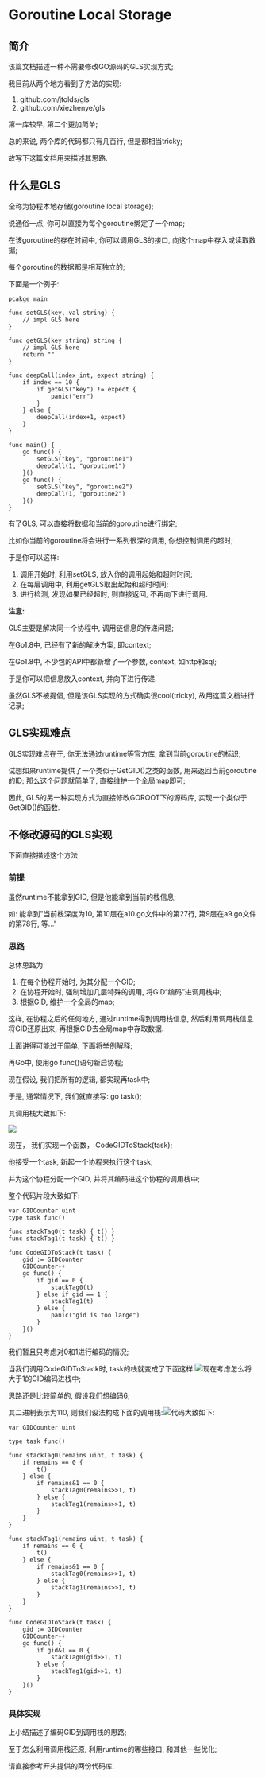 # Goroutine Local Storage

## 简介

该篇文档描述一种不需要修改GO源码的GLS实现方式;

我目前从两个地方看到了方法的实现:

1. github.com\/jtolds\/gls
2. github.com\/xiezhenye\/gls

第一库较早, 第二个更加简单;

总的来说, 两个库的代码都只有几百行, 但是都相当tricky;

故写下这篇文档用来描述其思路.

## 什么是GLS

全称为协程本地存储\(goroutine local storage\);

说通俗一点, 你可以直接为每个goroutine绑定了一个map;

在该goroutine的存在时间中, 你可以调用GLS的接口, 向这个map中存入或读取数据;

每个goroutine的数据都是相互独立的;

下面是一个例子:

```
pcakge main

func setGLS(key, val string) {
    // impl GLS here
}

func getGLS(key string) string {
    // impl GLS here
    return ""
}

func deepCall(index int, expect string) {
    if index == 10 {
        if getGLS("key") != expect {
            panic("err")
        }
    } else {
        deepCall(index+1, expect)
    }
}

func main() {
    go func() {
        setGLS("key", "goroutine1")
        deepCall(1, "goroutine1")
    }()
    go func() {
        setGLS("key", "goroutine2")
        deepCall(1, "goroutine2")
    }()
}
```

有了GLS, 可以直接将数据和当前的goroutine进行绑定;

比如你当前的goroutine将会进行一系列很深的调用, 你想控制调用的超时;

于是你可以这样:

1. 调用开始时, 利用setGLS, 放入你的调用起始和超时时间;
2. 在每层调用中, 利用getGLS取出起始和超时时间;
3. 进行检测, 发现如果已经超时, 则直接返回, 不再向下进行调用.

**注意:**

GLS主要是解决同一个协程中, 调用链信息的传递问题;

在Go1.8中, 已经有了新的解决方案, 即context;

在Go1.8中, 不少包的API中都新增了一个参数, context, 如http和sql;

于是你可以把信息放入context, 并向下进行传递.

虽然GLS不被提倡, 但是该GLS实现的方式确实很cool\(tricky\), 故用这篇文档进行记录;

## GLS实现难点

GLS实现难点在于, 你无法通过runtime等官方库, 拿到当前goroutine的标识;

试想如果runtime提供了一个类似于GetGID\(\)之类的函数, 用来返回当前goroutine的ID; 那么这个问题就简单了, 直接维护一个全局map即可;

因此, GLS的另一种实现方式为直接修改GOROOT下的源码库, 实现一个类似于GetGID\(\)的函数.

## 不修改源码的GLS实现

下面直接描述这个方法

### 前提

虽然runtime不能拿到GID, 但是他能拿到当前的栈信息;

如: 能拿到"当前栈深度为10, 第10层在a10.go文件中的第27行, 第9层在a9.go文件的第78行, 等..."

### 思路

总体思路为:

1. 在每个协程开始时, 为其分配一个GID;
2. 在协程开始时, 强制增加几层特殊的调用, 将GID“编码”进调用栈中;
3. 根据GID, 维护一个全局的map;

这样, 在协程之后的任何地方, 通过runtime得到调用栈信息, 然后利用调用栈信息将GID还原出来, 再根据GID去全局map中存取数据.

上面讲得可能过于简单, 下面将举例解释;

再Go中, 使用go func\(\)语句新启协程;

现在假设, 我们把所有的逻辑, 都实现再task中;

于是, 通常情况下, 我们就直接写: go task\(\);

其调用栈大致如下:

![](/golang/gls/import0.png)

现在， 我们实现一个函数， CodeGIDToStack\(task\);

他接受一个task, 新起一个协程来执行这个task;

并为这个协程分配一个GID, 并将其编码进这个协程的调用栈中;

整个代码片段大致如下:

```
var GIDCounter uint
type task func()

func stackTag0(t task) { t() }
func stackTag1(t task) { t() }

func CodeGIDToStack(t task) {
    gid := GIDCounter
    GIDCounter++
    go func() {
        if gid == 0 {
            stackTag0(t)
        } else if gid == 1 {
            stackTag1(t)
        } else {
            panic("gid is too large")
        }
    }()
}
```

我们暂且只考虑对0和1进行编码的情况;

当我们调用CodeGIDToStack时, task的栈就变成了下面这样:![](/golang/gls/import1.png)现在考虑怎么将大于1的GID编码进栈中;

思路还是比较简单的, 假设我们想编码6;

其二进制表示为110, 则我们设法构成下面的调用栈:![](/golang/gls/import2.png)代码大致如下:

```
var GIDCounter uint

type task func()

func stackTag0(remains uint, t task) {
    if remains == 0 {
        t()
    } else {
        if remains&1 == 0 {
            stackTag0(remains>>1, t)
        } else {
            stackTag1(remains>>1, t)
        }
    }
}

func stackTag1(remains uint, t task) {
    if remains == 0 {
        t()
    } else {
        if remains&1 == 0 {
            stackTag0(remains>>1, t)
        } else {
            stackTag1(remains>>1, t)
        }
    }
}

func CodeGIDToStack(t task) {
    gid := GIDCounter
    GIDCounter++
    go func() {
        if gid&1 == 0 {
            stackTag0(gid>>1, t)
        } else {
            stackTag1(gid>>1, t)
        }
    }()
}
```

### 具体实现

上小结描述了编码GID到调用栈的思路;

至于怎么利用调用栈还原, 利用runtime的哪些接口, 和其他一些优化;

请直接参考开头提供的两份代码库.

